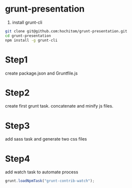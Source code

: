 grunt-presentation
==================

1. install grunt-cli

```bash
git clone git@github.com:hochitom/grunt-presentation.git
cd grunt-presentation
npm install -g grunt-cli
```

# Step1
create package.json and Gruntfile.js

# Step2
create first grunt task. concatenate and minify js files.

# Step3
add sass task and generate two css files

# Step4
add watch task to automate process

```JavaScript
grunt.loadNpmTask("grunt-contrib-watch");
```

